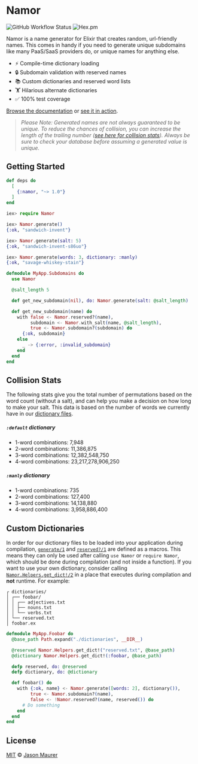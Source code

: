 # Namor

![GitHub Workflow Status](https://img.shields.io/github/actions/workflow/status/jsonmaur/namor.ex/test?label=test&style=plastic)
![Hex.pm](https://img.shields.io/hexpm/v/namor?style=plastic)

Namor is a name generator for Elixir that creates random, url-friendly names. This comes in handy if you need to generate unique subdomains like many PaaS/SaaS providers do, or unique names for anything else.

* ⚡️ Compile-time dictionary loading
* 🔒 Subdomain validation with reserved names
* 📚 Custom dictionaries and reserved word lists
* 🏋️ Hilarious alternate dictionaries
* ✅ 100% test coverage

[Browse the documentation](https://hexdocs.pm/namor) or [see it in action](https://namor.jsonmaur.com).

> _Please Note: Generated names are not always guaranteed to be unique. To reduce the chances of collision, you can increase the length of the trailing number ([see here for collision stats](#collision)). Always be sure to check your database before assuming a generated value is unique._

## Getting Started

```elixir
def deps do
  [
    {:namor, "~> 1.0"}
  ]
end
```

```elixir
iex> require Namor

iex> Namor.generate()
{:ok, "sandwich-invent"}

iex> Namor.generate(salt: 5)
{:ok, "sandwich-invent-s86uo"}

iex> Namor.generate(words: 3, dictionary: :manly)
{:ok, "savage-whiskey-stain"}
```

```elixir
defmodule MyApp.Subdomains do
  use Namor

  @salt_length 5

  def get_new_subdomain(nil), do: Namor.generate(salt: @salt_length)

  def get_new_subdomain(name) do
    with false <- Namor.reserved?(name),
         subdomain <- Namor.with_salt(name, @salt_length),
         true <- Namor.subdomain?(subdomain) do
      {:ok, subdomain}
    else
      _ -> {:error, :invalid_subdomain}
    end
  end
end
```

<a name="collision"></a>

## Collision Stats

The following stats give you the total number of permutations based on the word count (without a salt), and can help you make a decision on how long to make your salt. This data is based on the number of words we currently have in our [dictionary files](https://github.com/jsonmaur/namor.ex/tree/master/dict).

##### `:default` dictionary

- 1-word combinations: 7,948
- 2-word combinations: 11,386,875
- 3-word combinations: 12,382,548,750
- 4-word combinations: 23,217,278,906,250

##### `:manly` dictionary

- 1-word combinations: 735
- 2-word combinations: 127,400
- 3-word combinations: 14,138,880
- 4-word combinations: 3,958,886,400

## Custom Dictionaries

In order for our dictionary files to be loaded into your application during compilation, [`generate/1`](https://hexdocs.pm/namor/Namor.html#generate/1) and [`reserved?/1`](https://hexdocs.pm/namor/Namor.html#reserved?/1) are defined as a macros. This means they can only be used after calling `use Namor` or `require Namor`, which should be done during compilation (and not inside a function). If you want to use your own dictionary, consider calling [`Namor.Helpers.get_dict!/2`](https://hexdocs.pm/namor/Namor.Helpers.html#get_dict!/2) in a place that executes during compilation and **not** runtime. For example:

```
┌ dictionaries/
│ ┌── foobar/
│ │ ┌── adjectives.txt
│ │ ├── nouns.txt
│ │ └── verbs.txt
│ └── reserved.txt
│ foobar.ex
```

```elixir
defmodule MyApp.Foobar do
  @base_path Path.expand("./dictionaries", __DIR__)

  @reserved Namor.Helpers.get_dict!("reserved.txt", @base_path)
  @dictionary Namor.Helpers.get_dict!(:foobar, @base_path)

  defp reserved, do: @reserved
  defp dictionary, do: @dictionary

  def foobar() do
    with {:ok, name} <- Namor.generate([words: 2], dictionary()),
         true <- Namor.subdomain?(name),
         false <- !Namor.reserved?(name, reserved()) do
      # Do something
    end
  end
end
```

## License

[MIT](LICENSE) © [Jason Maurer](https://jsonmaur.com)
